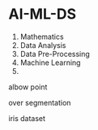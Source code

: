 # AI-ML-DS

1. Mathematics
2. Data Analysis
3. Data Pre-Processing
4. Machine Learning
5. 

albow point

over segmentation

iris dataset

